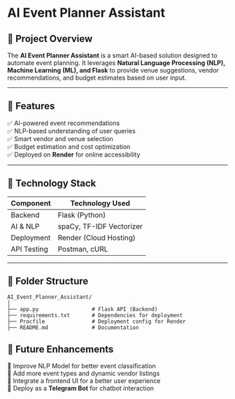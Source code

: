 # AI Event Planner Assistant

## 📌 Project Overview
The **AI Event Planner Assistant** is a smart AI-based solution designed to automate event planning. It leverages **Natural Language Processing (NLP), Machine Learning (ML), and Flask** to provide venue suggestions, vendor recommendations, and budget estimates based on user input.

---

## 📌 Features
✅ AI-powered event recommendations  
✅ NLP-based understanding of user queries  
✅ Smart vendor and venue selection  
✅ Budget estimation and cost optimization  
✅ Deployed on **Render** for online accessibility  

---

## 📌 Technology Stack
| **Component**    | **Technology Used** |
|----------------|--------------------|
| Backend       | Flask (Python)      |
| AI & NLP      | spaCy, TF-IDF Vectorizer |
| Deployment    | Render (Cloud Hosting) |
| API Testing   | Postman, cURL |

---

## 📌 Folder Structure
```
AI_Event_Planner_Assistant/
│
├── app.py                 # Flask API (Backend)
├── requirements.txt       # Dependencies for deployment
├── Procfile               # Deployment config for Render
├── README.md              # Documentation
```

## 📌 Future Enhancements
🚀 Improve NLP Model for better event classification  
🚀 Add more event types and dynamic vendor listings  
🚀 Integrate a frontend UI for a better user experience  
🚀 Deploy as a **Telegram Bot** for chatbot interaction  
